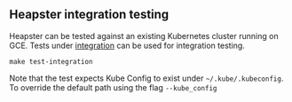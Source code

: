 ## Heapster integration testing

Heapster can be tested against an existing Kubernetes cluster running on GCE. Tests under [integration](../integration) can be used for integration testing.

	make test-integration

Note that the test expects Kube Config to exist under `~/.kube/.kubeconfig`. To override the default path using the flag `--kube_config`
